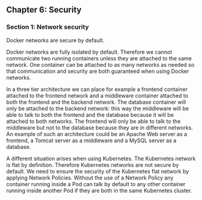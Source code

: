 ## Chapter 6: Security

### Section 1: Network security

Docker networks are secure by default.

Docker networks are fully isolated by default. Therefore we cannot communicate two running containers unless they are attached to the same network.
One container can be attached to as many networks as needed so that communication and security are both guaranteed when using Docker networks.

In a three tier architecture we can place for example a frontend container attached to the frontend network and a middleware container attached to both the frontend and the backend network.
The database container will only be attached to the backend network: this way the middleware will be able to talk to both the frontend and the database because it will be attached to both networks.
The frontend will only be able to talk to the middleware but not to the database because they are in different networks. 
An example of such an architecture could be an Apache Web server as a frontend, a Tomcat server as a middleware and a MySQL server as a database.

A different situation arises when using Kubernetes. 
The Kubernetes network is flat by definition. Therefore Kubernetes networks are not secure by default.
We need to ensure the security of the Kubernetes flat network by applying Network Policies. 
Without the use of a Network Policy any container running inside a Pod can talk by default to any other container running inside another Pod if they are both in the same Kubernetes cluster.
